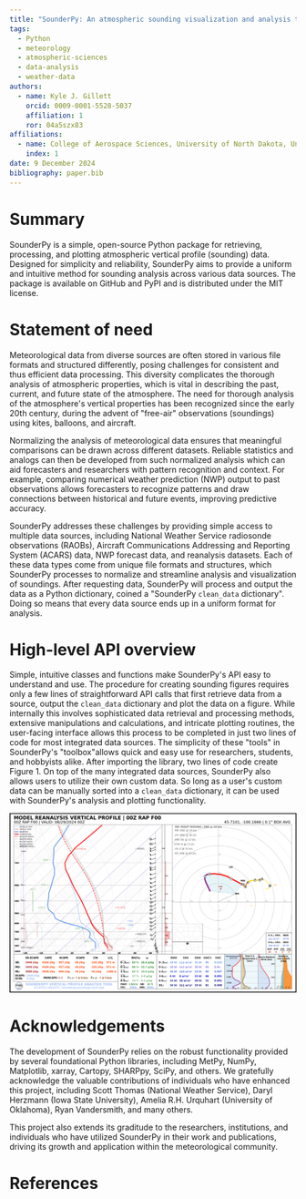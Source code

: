 ```yaml
---
title: "SounderPy: An atmospheric sounding visualization and analysis tool for Python"
tags:
  - Python
  - meteorology
  - atmospheric-sciences
  - data-analysis
  - weather-data
authors:
  - name: Kyle J. Gillett
    orcid: 0009-0001-5528-5037
    affiliation: 1
    ror: 04a5szx83
affiliations:
  - name: College of Aerospace Sciences, University of North Dakota, United States
    index: 1
date: 9 December 2024
bibliography: paper.bib
---
```



# Summary

SounderPy is a simple, open-source Python package for retrieving, processing, and
plotting atmospheric vertical profile (sounding) data. Designed for simplicity and
reliability, SounderPy aims to provide a uniform and intuitive method for sounding
analysis across various data sources. The package is available on GitHub and PyPI
and is distributed under the MIT license.

# Statement of need

Meteorological data from diverse sources are often stored in various file
formats and structured differently, posing challenges for consistent and thus
efficient data processing. This diversity complicates the thorough analysis of
atmospheric properties, which is vital in describing the past, current, and future
state of the atmosphere. The need for thorough analysis of the atmosphere's 
vertical properties has been recognized since the early 20th century, during the 
advent of "free-air" observations (soundings) using kites, balloons, and aircraft.

Normalizing the analysis of meteorological data ensures that meaningful comparisons 
can be drawn across different datasets. Reliable statistics and analogs can then be 
developed from such normalized analysis which can aid forecasters and researchers with 
pattern recognition and context. For example, comparing numerical weather prediction 
(NWP) output to past observations allows forecasters to recognize patterns and draw 
connections between historical and future events, improving predictive accuracy.

SounderPy addresses these challenges by providing simple access to multiple data sources,
including National Weather Service radiosonde observations (RAOBs), Aircraft Communications 
Addressing and Reporting System (ACARS) data, NWP forecast data, and reanalysis datasets.
Each of these data types come from unique file formats and structures, which SounderPy
processes to normalize and streamline analysis and visualization of soundings. After requesting
data, SounderPy will process and output the data as a Python dictionary, coined a "SounderPy
`clean_data` dictionary". Doing so means that every data source ends up in a uniform format for 
analysis.


# High-level API overview

Simple, intuitive classes and functions make SounderPy's API easy to understand and
use. The procedure for creating sounding figures requires only a few lines of 
straightforward API calls that first retrieve data from a source, output the `clean_data`
dictionary and plot the data on a figure. While internally this involves sophisticated
data retrieval and processing methods, extensive manipulations and calculations, and
intricate plotting routines, the user-facing interface allows this process to be completed
in just two lines of code for most integrated data sources. The simplicity of these "tools"
in SounderPy's "toolbox"allows quick and easy use for researchers, students, and hobbyists
alike. After importing the library, two lines of code create Figure 1. On top of the many
integrated data sources, SounderPy also allows users to utilize their own custom data. So 
long as a user's custom data can be manually sorted into a `clean_data` dictionary, it can
be used with SounderPy's analysis and plotting functionality. 




![Figure 1: A sounding figure of NCEP RAP reanalysis data for a severe weather event in northern South Dakota on August 28th, 2024](figure_1.jpg)

# Acknowledgements

The development of SounderPy relies on the robust functionality provided by
several foundational Python libraries, including MetPy, NumPy, Matplotlib,
xarray, Cartopy, SHARPpy, SciPy, and others. We gratefully acknowledge the
valuable contributions of individuals who have enhanced this project, including
Scott Thomas (National Weather Service), Daryl Herzmann (Iowa State University),
Amelia R.H. Urquhart (University of Oklahoma), Ryan Vandersmith, and many others.

This project also extends its graditude to the researchers, institutions, and 
individuals who have utilized SounderPy in their work and publications, driving
its growth and application within the meteorological community.

# References